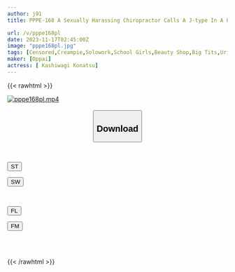 ```yaml
---
author: j91
title: PPPE-168 A Sexually Harassing Chiropractor Calls A J-type In A Pure Uniform A Treatment And Gives Her A Erotic Breast Development Massage. Obscene Finger Techniques And Incontinence Orgasms! Konatsu Kashiwagi

url: /v/pppe168pl
date: 2023-11-17T02:45:00Z
image: "pppe168pl.jpg"
tags: [Censored,Creampie,Solowork,School Girls,Beauty Shop,Big Tits,Urination	 ]
maker: [Oppai]
actress: [ Kashiwagi Konatsu]
---
```



{{< rawhtml >}}

<div class="video" data-videoid="g92GG8O8VjHqW0v">
    <a href="javascript:;">
        <img src="https://my.j91.asia/v/pppe168pl/pppe168pl.jpg" width="WIDTH" height="HEIGHT" alt="pppe168pl.mp4" loading="lazy">
    </a>
</div>

<script type="text/javascript" src="https://j91.asia/asset/on-demand-st.js"></script>

<br>
  <link rel="stylesheet" href="https://j91.asia/asset/bs5.css">
  
  <center>
  <button class="btn btn-primary" type="button" data-bs-toggle="collapse" data-bs-target=".multi-collapse" aria-expanded="false" aria-controls="multiCollapseExample1 multiCollapseExample2"><h2>Download</h2></button></center>
</p>
<div class="row">
  <div class="col">
    <div class="collapse multi-collapse" id="multiCollapseExample1">
      <div class="card card-body">
	      	      <br>
<div class="buttons">  
<p><a href="https://streamtape.to/v/g92GG8O8VjHqW0v" target="_blank"><button class="btn-hover color-3"><i class="fa fa-download"></i> ST</button></a></p>
<p><a href="https://sfastwish.com/4boy0h9r3yyc" target="_blank"><button class="btn-hover color-2"><i class="fa fa-download"></i> SW</button></a></p></div>
    </div>
  </div>
</div>
  <div class="col">
    <div class="collapse multi-collapse" id="multiCollapseExample2">
      <div class="card card-body">
	      <br>
<div class="buttons">
<p><a href="javascript:;" target="_blank"><button class="btn-hover color-9"><i class="fa fa-download"></i> FL</button></a></p>
<p><a href="javascript:;" target="_blank"><button class="btn-hover color-8"><i class="fa fa-download"></i> FM</button></a></p></div>
<br><br>
      </div>
    </div>
  </div>
</div>

{{< /rawhtml >}}
